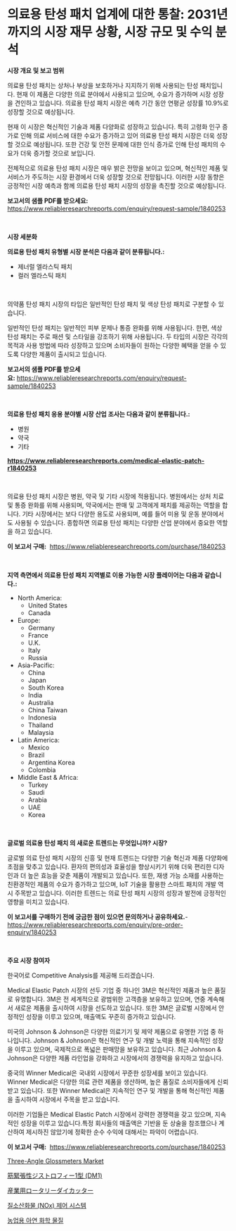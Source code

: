 <p><h1>의료용 탄성 패치 업계에 대한 통찰: 2031년까지의 시장 재무 상황, 시장 규모 및 수익 분석</h1></p><p><strong>시장 개요 및 보고 범위</strong></p>
<p><p>의료용 탄성 패치는 상처나 부상을 보호하거나 지지하기 위해 사용되는 탄성 패치입니다. 현재 이 제품은 다양한 의료 분야에서 사용되고 있으며, 수요가 증가하며 시장 성장을 견인하고 있습니다. 의료용 탄성 패치 시장은 예측 기간 동안 연평균 성장률 10.9%로 성장할 것으로 예상됩니다.</p><p>현재 이 시장은 혁신적인 기술과 제품 다양화로 성장하고 있습니다. 특히 고령화 인구 증가로 인해 의료 서비스에 대한 수요가 증가하고 있어 의료용 탄성 패치 시장은 더욱 성장할 것으로 예상됩니다. 또한 건강 및 안전 문제에 대한 인식 증가로 인해 탄성 패치의 수요가 더욱 증가할 것으로 보입니다.</p><p>전체적으로 의료용 탄성 패치 시장은 매우 밝은 전망을 보이고 있으며, 혁신적인 제품 및 서비스가 주도하는 시장 환경에서 더욱 성장할 것으로 전망됩니다. 이러한 시장 동향은 긍정적인 시장 예측과 함께 의료용 탄성 패치 시장의 성장을 촉진할 것으로 예상됩니다.</p></p>
<p><strong>보고서의 샘플 PDF를 받으세요:</strong> <a href="https://www.reliableresearchreports.com/enquiry/request-sample/1840253">https://www.reliableresearchreports.com/enquiry/request-sample/1840253</a></p>
<p>&nbsp;</p>
<p><strong>시장 세분화</strong></p>
<p><strong>의료용 탄성 패치 유형별 시장 분석은 다음과 같이 분류됩니다.:</strong></p>
<p><ul><li>제너럴 엘라스틱 패치</li><li>컬러 엘라스틱 패치</li></ul></p>
<p>&nbsp;</p>
<p><p>의약품 탄성 패치 시장의 타입은 일반적인 탄성 패치 및 색상 탄성 패치로 구분할 수 있습니다. </p><p>일반적인 탄성 패치는 일반적인 피부 문제나 통증 완화를 위해 사용됩니다. 한편, 색상 탄성 패치는 주로 패션 및 스타일을 강조하기 위해 사용됩니다. 두 타입의 시장은 각각의 목적과 사용 방법에 따라 성장하고 있으며 소비자들이 원하는 다양한 혜택을 얻을 수 있도록 다양한 제품이 출시되고 있습니다.</p></p>
<p><strong>보고서의 샘플 PDF를 받으세요:</strong>&nbsp;<a href="https://www.reliableresearchreports.com/enquiry/request-sample/1840253">https://www.reliableresearchreports.com/enquiry/request-sample/1840253</a></p>
<p>&nbsp;</p>
<p><strong> 의료용 탄성 패치 응용 분야별 시장 산업 조사는 다음과 같이 분류됩니다.:</strong></p>
<p><ul><li>병원</li><li>약국</li><li>기타</li></ul></p>
<p><strong><a href="https://www.reliableresearchreports.com/medical-elastic-patch-r1840253">https://www.reliableresearchreports.com/medical-elastic-patch-r1840253</a></strong></p>
<p>&nbsp;</p>
<p><p>의료용 탄성 패치 시장은 병원, 약국 및 기타 시장에 적용됩니다. 병원에서는 상처 치료 및 통증 완화를 위해 사용되며, 약국에서는 판매 및 고객에게 패치를 제공하는 역할을 합니다. 기타 시장에서는 보다 다양한 용도로 사용되며, 예를 들어 미용 및 운동 분야에서도 사용될 수 있습니다. 종합하면 의료용 탄성 패치는 다양한 산업 분야에서 중요한 역할을 하고 있습니다.</p></p>
<p><strong>이 보고서 구매:</strong>&nbsp; <a href="https://www.reliableresearchreports.com/purchase/1840253">https://www.reliableresearchreports.com/purchase/1840253</a></p>
<p>&nbsp;</p>
<p><strong>지역 측면에서 의료용 탄성 패치 지역별로 이용 가능한 시장 플레이어는 다음과 같습니다.:</strong></p>
<p><ul>
    <li>
        North America:
        <ul>
            <li>United States</li>
            <li>Canada</li>
        </ul>
    </li>
    <li>
        Europe:
        <ul>
            <li>Germany</li>
            <li>France</li>
            <li>U.K.</li>
            <li>Italy</li>
            <li>Russia</li>
        </ul>
    </li>
    <li>
        Asia-Pacific:
        <ul>
            <li>China</li>
            <li>Japan</li>
            <li>South Korea</li>
            <li>India</li>
            <li>Australia</li>
            <li>China Taiwan</li>
            <li>Indonesia</li>
            <li>Thailand</li>
            <li>Malaysia</li>
        </ul>
    </li>
    <li>
        Latin America:
        <ul>
            <li>Mexico</li>
            <li>Brazil</li>
            <li>Argentina Korea</li>
            <li>Colombia</li>
        </ul>
    </li>
    <li>
        Middle East & Africa:
        <ul>
            <li>Turkey</li>
            <li>Saudi</li>
            <li>Arabia</li>
            <li>UAE</li>
            <li>Korea</li>
        </ul>
    </li>
    </ul></p>
<p>&nbsp;</p>
<p><strong>글로벌 의료용 탄성 패치 의 새로운 트렌드는 무엇입니까? 시장?</strong></p>
<p><p>글로벌 의료 탄성 패치 시장의 신흥 및 현재 트렌드는 다양한 기술 혁신과 제품 다양화에 초점을 맞추고 있습니다. 환자의 편의성과 효율성을 향상시키기 위해 더욱 편리한 디자인과 더 높은 효능을 갖춘 제품이 개발되고 있습니다. 또한, 재생 가능 소재를 사용하는 친환경적인 제품의 수요가 증가하고 있으며, IoT 기술을 활용한 스마트 패치의 개발 역시 주목받고 있습니다. 이러한 트렌드는 의료 탄성 패치 시장의 성장과 발전에 긍정적인 영향을 미치고 있습니다.</p></p>
<p><strong>이 보고서를 구매하기 전에 궁금한 점이 있으면 문의하거나 공유하세요.</strong>- <a href="https://www.reliableresearchreports.com/enquiry/pre-order-enquiry/1840253">https://www.reliableresearchreports.com/enquiry/pre-order-enquiry/1840253</a></p>
<p>&nbsp;</p>
<p><strong>주요 시장 참여자</strong></p>
<p><p>한국어로 Competitive Analysis를 제공해 드리겠습니다.</p><p>Medical Elastic Patch 시장의 선두 기업 중 하나인 3M은 혁신적인 제품과 높은 품질로 유명합니다. 3M은 전 세계적으로 광범위한 고객층을 보유하고 있으며, 연중 계속해서 새로운 제품을 출시하여 시장을 선도하고 있습니다. 또한 3M은 글로벌 시장에서 안정적인 성장을 이루고 있으며, 매출액도 꾸준히 증가하고 있습니다.</p><p>미국의 Johnson & Johnson은 다양한 의료기기 및 제약 제품으로 유명한 기업 중 하나입니다. Johnson & Johnson은 혁신적인 연구 및 개발 노력을 통해 지속적인 성장을 이루고 있으며, 국제적으로 폭넓은 판매망을 보유하고 있습니다. 최근 Johnson & Johnson은 다양한 제품 라인업을 강화하고 시장에서의 경쟁력을 유지하고 있습니다.</p><p>중국의 Winner Medical은 국내외 시장에서 꾸준한 성장세를 보이고 있습니다. Winner Medical은 다양한 의료 관련 제품을 생산하며, 높은 품질로 소비자들에게 신뢰받고 있습니다. 또한 Winner Medical은 지속적인 연구 및 개발을 통해 혁신적인 제품을 출시하여 시장에서 주목을 받고 있습니다.</p><p>이러한 기업들은 Medical Elastic Patch 시장에서 강력한 경쟁력을 갖고 있으며, 지속적인 성장을 이루고 있습니다.특정 회사들의 매출액은 기반을 둔 상술을 참조했으나 계산하여 제시하진 않았기에 정확한 순수 수익에 대해서는 파악이 어렵습니다.</p></p>
<p><strong>이 보고서 구매:</strong>&nbsp;&nbsp;<a href="https://www.reliableresearchreports.com/purchase/1840253">https://www.reliableresearchreports.com/purchase/1840253</a></p>
<p><p><a href="https://github.com/nathandecarvalho/Market-Research-Report-List-3/blob/main/three-angle-glossmeters-market.md">Three-Angle Glossmeters Market</a></p><p><a href="https://github.com/LenoraKris2023/Market-Research-Report-List-1/blob/main/2735389108248.md">筋緊張性ジストロフィー1型 (DM1)</a></p><p><a href="https://github.com/Fatimaklein1/Market-Research-Report-List-1/blob/main/4939976108247.md">産業用ロータリーダイカッター</a></p><p><a href="https://github.com/GabrielBlanda5656/Market-Research-Report-List-2/blob/main/9001637102932.md">질소산화물 (NOx) 제어 시스템</a></p><p><a href="https://github.com/rick7624/Market-Research-Report-List-1/blob/main/6050364102933.md">농업용 아연 화학 물질</a></p></p>